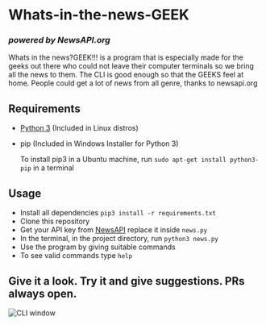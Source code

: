 # Whats-in-the-news-GEEK

### _powered by NewsAPI.org_
Whats in the news?GEEK!!! is a program that is especially made for the geeks out there who could not leave their computer terminals so we bring all the news to them. The CLI is good enough so that the GEEKS feel at home. People could get a lot of news from all genre, thanks to newsapi.org

## Requirements
* [Python 3](https://www.python.org/downloads/release/python-363/) (Included in Linux distros)
* pip (Included in Windows Installer for Python 3)
  
  To install pip3 in a Ubuntu machine, run `sudo apt-get install python3-pip` in a terminal

## Usage 
* Install all dependencies `pip3 install -r requirements.txt`
* Clone this repository
* Get your API key from [NewsAPI](https://newsapi.org) replace it inside `news.py`
* In the terminal, in the project directory, run
```python3 news.py```
* Use the program by giving suitable commands
* To see valid commands type ```help```

## Give it a look. Try it and give suggestions. PRs always open.
![CLI window](demo.gif)
